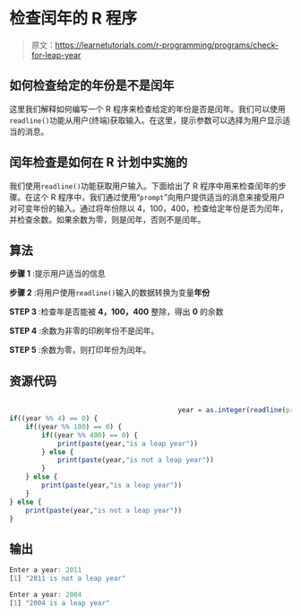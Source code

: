 # 检查闰年的 R 程序

> 原文：<https://learnetutorials.com/r-programming/programs/check-for-leap-year>

## 如何检查给定的年份是不是闰年

这里我们解释如何编写一个 R 程序来检查给定的年份是否是闰年。我们可以使用`readline()`功能从用户(终端)获取输入。在这里，提示参数可以选择为用户显示适当的消息。

## 闰年检查是如何在 R 计划中实施的

我们使用`readline()`功能获取用户输入。下面给出了 R 程序中用来检查闰年的步骤。在这个 R 程序中，我们通过使用“`prompt`”向用户提供适当的消息来接受用户对可变年份的输入。通过将年份除以 4，100，400，检查给定年份是否为闰年，并检查余数。如果余数为零，则是闰年，否则不是闰年。

## 算法

**步骤 1** :提示用户适当的信息

**步骤 2** :将用户使用`readline()`输入的数据转换为变量**年份**

**STEP 3** :检查年是否能被 **4，100，400** 整除，得出 **0** 的余数

**STEP 4** :余数为非零的印刷年份不是闰年。

**STEP 5** :余数为零，则打印年份为闰年。

## 资源代码

```r

                                          year = as.integer(readline(prompt="Enter a year: "))
if((year %% 4) == 0) {
    if((year %% 100) == 0) {
        if((year %% 400) == 0) {
            print(paste(year,"is a leap year"))
        } else {
            print(paste(year,"is not a leap year"))
        }
    } else {
        print(paste(year,"is a leap year"))
    }
} else {
    print(paste(year,"is not a leap year"))
}

```

## 输出

```r
Enter a year: 2011
[1] "2011 is not a leap year"

Enter a year: 2004
[1] "2004 is a leap year"
```